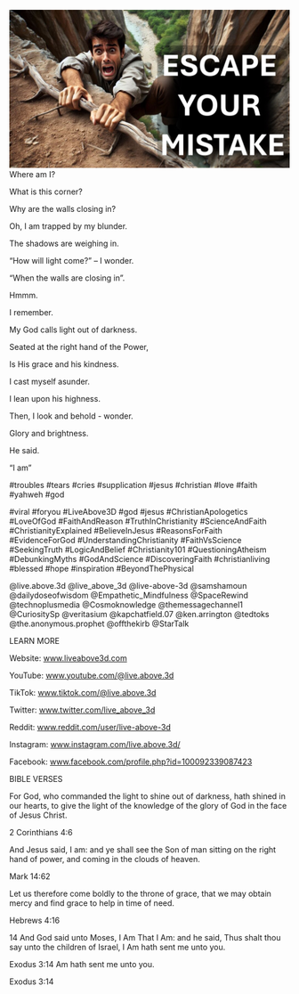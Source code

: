 ![Video cover image](./cover.jpeg)
Where am I? 

What is this corner?

Why are the walls closing in?

Oh, I am trapped by my blunder.

The shadows are weighing in.

“How will light come?” – I wonder.

“When the walls are closing in”.

Hmmm.

I remember.

My God calls light out of darkness.

Seated at the right hand of the Power,

Is His grace and his kindness.

I cast myself asunder.

I lean upon his highness.

Then, I look and behold - wonder.

Glory and brightness.

He said.

“I am”


#troubles #tears #cries #supplication #jesus #christian #love #faith #yahweh #god 

#viral #foryou #LiveAbove3D #god #jesus #ChristianApologetics #LoveOfGod #FaithAndReason #TruthInChristianity #ScienceAndFaith #ChristianityExplained #BelieveInJesus #ReasonsForFaith #EvidenceForGod #UnderstandingChristianity #FaithVsScience #SeekingTruth #LogicAndBelief #Christianity101 #QuestioningAtheism #DebunkingMyths #GodAndScience #DiscoveringFaith #christianliving #blessed #hope #inspiration #BeyondThePhysical

@live.above.3d @live_above_3d @live-above-3d @samshamoun @dailydoseofwisdom @Empathetic_Mindfulness @SpaceRewind @technoplusmedia @Cosmoknowledge @themessagechannel1 @CuriositySp @veritasium @kapchatfield.07 @ken.arrington @tedtoks @the.anonymous.prophet @offthekirb @StarTalk


LEARN MORE

Website: www.liveabove3d.com

YouTube: www.youtube.com/@live.above.3d

TikTok: www.tiktok.com/@live.above.3d

Twitter: www.twitter.com/live_above_3d

Reddit: www.reddit.com/user/live-above-3d

Instagram: www.instagram.com/live.above.3d/

Facebook: www.facebook.com/profile.php?id=100092339087423


BIBLE VERSES

For God, who commanded the light to shine out of darkness, hath shined in our hearts, to give the light of the knowledge of the glory of God in the face of Jesus Christ.

2 Corinthians 4:6

And Jesus said, I am: and ye shall see the Son of man sitting on the right hand of power, and coming in the clouds of heaven.

Mark 14:62

Let us therefore come boldly to the throne of grace, that we may obtain mercy and find grace to help in time of need.

Hebrews 4:16

14 And God said unto Moses, I Am That I Am: and he said, Thus shalt thou say unto the children of Israel, I Am hath sent me unto you.

Exodus 3:14
 Am hath sent me unto you.

Exodus 3:14
